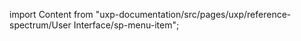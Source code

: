 
import Content from "uxp-documentation/src/pages/uxp/reference-spectrum/User Interface/sp-menu-item";

<Content query="product=xd"/>
